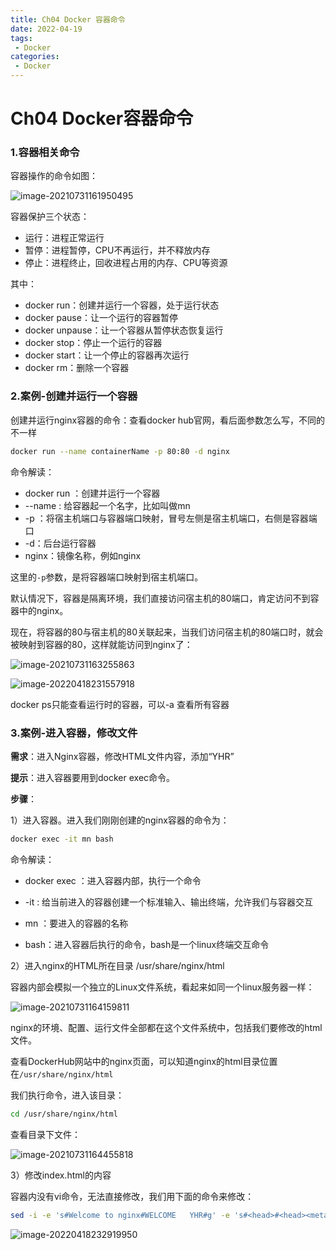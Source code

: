 ```yaml
---
title: Ch04 Docker 容器命令
date: 2022-04-19
tags:
 - Docker
categories:
 - Docker
---
```


# Ch04 Docker容器命令

### 1.容器相关命令

容器操作的命令如图：

![image-20210731161950495](https://markdown-1301334775.cos.eu-frankfurt.myqcloud.com/image-20210731161950495.png)

容器保护三个状态：

- 运行：进程正常运行
- 暂停：进程暂停，CPU不再运行，并不释放内存
- 停止：进程终止，回收进程占用的内存、CPU等资源



其中：

- docker run：创建并运行一个容器，处于运行状态
- docker pause：让一个运行的容器暂停
- docker unpause：让一个容器从暂停状态恢复运行
- docker stop：停止一个运行的容器
- docker start：让一个停止的容器再次运行
- docker rm：删除一个容器



### 2.案例-创建并运行一个容器

创建并运行nginx容器的命令：查看docker hub官网，看后面参数怎么写，不同的不一样

```sh
docker run --name containerName -p 80:80 -d nginx
```

命令解读：

- docker run ：创建并运行一个容器
- --name : 给容器起一个名字，比如叫做mn
- -p ：将宿主机端口与容器端口映射，冒号左侧是宿主机端口，右侧是容器端口
- -d：后台运行容器
- nginx：镜像名称，例如nginx



这里的`-p`参数，是将容器端口映射到宿主机端口。

默认情况下，容器是隔离环境，我们直接访问宿主机的80端口，肯定访问不到容器中的nginx。

现在，将容器的80与宿主机的80关联起来，当我们访问宿主机的80端口时，就会被映射到容器的80，这样就能访问到nginx了：

![image-20210731163255863](https://markdown-1301334775.cos.eu-frankfurt.myqcloud.com/image-20210731163255863.png)

![image-20220418231557918](https://markdown-1301334775.cos.eu-frankfurt.myqcloud.com/image-20220418231557918.png)

docker ps只能查看运行时的容器，可以-a 查看所有容器



### 3.案例-进入容器，修改文件

**需求**：进入Nginx容器，修改HTML文件内容，添加“YHR”

**提示**：进入容器要用到docker exec命令。



**步骤**：

1）进入容器。进入我们刚刚创建的nginx容器的命令为：

```sh
docker exec -it mn bash
```

命令解读：

- docker exec ：进入容器内部，执行一个命令

- -it : 给当前进入的容器创建一个标准输入、输出终端，允许我们与容器交互

- mn ：要进入的容器的名称

- bash：进入容器后执行的命令，bash是一个linux终端交互命令



2）进入nginx的HTML所在目录 /usr/share/nginx/html

容器内部会模拟一个独立的Linux文件系统，看起来如同一个linux服务器一样：

![image-20210731164159811](https://markdown-1301334775.cos.eu-frankfurt.myqcloud.com/image-20210731164159811.png)

nginx的环境、配置、运行文件全部都在这个文件系统中，包括我们要修改的html文件。

查看DockerHub网站中的nginx页面，可以知道nginx的html目录位置在`/usr/share/nginx/html`

我们执行命令，进入该目录：

```sh
cd /usr/share/nginx/html
```

 查看目录下文件：

![image-20210731164455818](https://markdown-1301334775.cos.eu-frankfurt.myqcloud.com/image-20210731164455818.png)





3）修改index.html的内容

容器内没有vi命令，无法直接修改，我们用下面的命令来修改：

```sh
sed -i -e 's#Welcome to nginx#WELCOME	YHR#g' -e 's#<head>#<head><meta charset="utf-8">#g' index.html
```



![image-20220418232919950](https://markdown-1301334775.cos.eu-frankfurt.myqcloud.com/image-20220418232919950.png)



